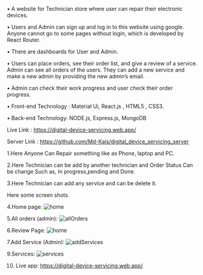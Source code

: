 • A website for Technician store where user can repair their electronic devices.

• Users and Admin can sign up and log in to this website using google. Anyone cannot go to
some pages without login, which is developed by React Router.

• There are dashboards for User and Admin.

• Users can place orders, see their order list, and give a review of a service. Admin can see all
orders of the users. They can add a new service and make a new admin by providing the new
admin’s email.

• Admin can check their work progress and user check their order progress.

• Front-end Technology : Material Ui, React.js , HTML5 , CSS3.

• Back-end Technology: NODE.js, Express.js, MongoDB

Live Link : https://digital-device-servicing.web.app/

Server Link : https://github.com/Md-Kais/digital_device_servicing_server

1.Here Anyone Can Repair something like as Phone, laptop and PC.

2.Here Technician can be add by another technician and Order Status Can be change Such as, In progress,pending and Done.

3.Here Technician can add any service and can be delete it.

Here some screen shots.


4.Home page:
![home](https://user-images.githubusercontent.com/62563474/115298386-3bbb9600-a17f-11eb-9525-eeec1adb363c.png)

5.All orders (admin):
![allOrders](https://user-images.githubusercontent.com/62563474/115298425-483fee80-a17f-11eb-8110-a88f09c8ae81.png)


6.Review Page:
![home](https://user-images.githubusercontent.com/62563474/115298386-3bbb9600-a17f-11eb-9525-eeec1adb363c.png)

7.Add Service (Admin):
![addServices](https://user-images.githubusercontent.com/62563474/115298409-437b3a80-a17f-11eb-8e3b-f192bc8d643d.png)

9.Services:
![services](https://user-images.githubusercontent.com/62563474/115298397-3f4f1d00-a17f-11eb-844b-42f4503980c1.png)

10. Live app:
https://digital-device-servicing.web.app/
